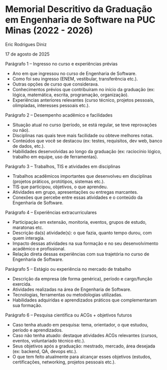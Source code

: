 # Memorial Descritivo da Graduação em Engenharia de Software na PUC Minas (2022 - 2026)

Eric Rodrigues Diniz

17 de agosto de 2025

Parágrafo 1 – Ingresso no curso e experiências prévias

- Ano em que ingressou no curso de Engenharia de Software.
- Como foi seu ingresso (ENEM, vestibular, transferência etc.).
- Outras opções de curso que considerava.
- Conhecimentos prévios que contribuíram no início da graduação (ex: lógica, matemática, escrita, programação, organização).
- Experiências anteriores relevantes (curso técnico, projetos pessoais, olimpíadas, interesses pessoais etc.).

Parágrafo 2 – Desempenho acadêmico e facilidades

- Situação atual no curso (período, se está regular, se teve reprovações ou não).
- Disciplinas nas quais teve mais facilidade ou obteve melhores notas.
- Conteúdos que você se destacou (ex: testes, requisitos, dev web, banco de dados, etc.).
- Habilidades desenvolvidas ao longo da graduação (ex: raciocínio lógico, trabalho em equipe, uso de ferramentas).

Parágrafo 3 – Trabalhos, TIS e atividades em disciplinas

- Trabalhos acadêmicos importantes que desenvolveu em disciplinas (projetos práticos, protótipos, sistemas etc.).
- TIS que participou, objetivos, o que aprendeu.
- Atividades em grupo, apresentações ou entregas marcantes.
- Conexões que percebe entre essas atividades e o conteúdo da Engenharia de Software.

Parágrafo 4 – Experiências extracurriculares

- Participação em extensão, monitoria, eventos, grupos de estudo, maratonas etc.
- Descrição da(s) atividade(s): o que fazia, quanto tempo durou, com quem interagia.
- Impacto dessas atividades na sua formação e no seu desenvolvimento acadêmico e profissional.
- Relação direta dessas experiências com sua trajetória no curso de Engenharia de Software.

Parágrafo 5 – Estágio ou experiência no mercado de trabalho

- Descrição da empresa (de forma genérica), período e cargo/função exercida.
- Atividades realizadas na área de Engenharia de Software.
- Tecnologias, ferramentas ou metodologias utilizadas.
- Habilidades adquiridas e aprendizados práticos que complementaram sua formação.

Parágrafo 6 – Pesquisa científica ou ACGs + objetivos futuros

- Caso tenha atuado em pesquisa: tema, orientador, o que estudou, período e aprendizados.
- Caso não tenha atuado: destaque atividades ACGs relevantes (cursos, eventos, voluntariado técnico etc.).
- Seus objetivos após a graduação: mestrado, mercado, área desejada (ex: backend, QA, devops etc.).
- O que tem feito atualmente para alcançar esses objetivos (estudos, certificações, networking, projetos pessoais etc.).